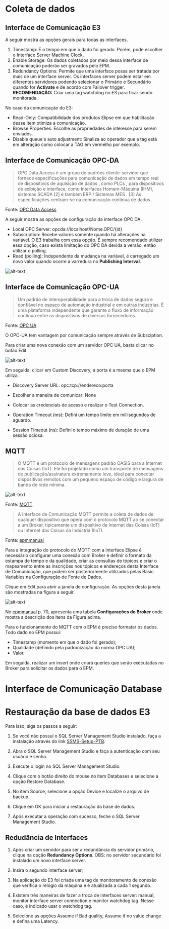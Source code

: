 # Coleta de dados

## Interface de Comunicação E3

A seguir mostra as opções gerais para todas as interfaces.

1. Timestamp: É o tempo em que o dado foi gerado. Porém, pode escolher o Interface Server Machine Clock.
2. Enable Storage: Os dados coletados por meio dessa interface de comunicação poderão ser gravados pelo EPM.
3. Redundancy Options: Permite que uma interface possa ser tratada por mais de um interface server. Os interfaces server podem estar em diferentes servidores podendo selecionar o Primário e Secundário quando for **Activate** e de acordo com Failover trigger. **RECOMENDAÇÃO:** Criar uma tag watchdog no E3 para ficar sendo monitorada.


No caso da comunicação do E3:

* Read-Only: Compatibilidade dos produtos Elipse em que habilitação desse item otimiza a comunicação.
* Browse Properties: Escolhe as propriedades de interesse para serem enviados.
* Disable queue's auto adjustment: Sinaliza ao operador que a tag está em alteração como colocar a TAG em vermelho por exemplo.



## Interface de Comunicação OPC-DA

> OPC Data Access é um grupo de padrões cliente-servidor que fornece especificações para comunicação de dados em tempo real de dispositivos de aquisição de dados , como PLCs , para dispositivos de exibição e interface, como Interfaces Homem-Máquina (IHM), sistemas SCADA [2] e também ERP / Sistemas MES . [3] As especificações centram-se na comunicação contínua de dados. 

Fonte: [OPC Data Access](https://en.wikipedia.org/wiki/OPC_Data_Access)

A seguir mostra as opções de configuração da interface OPC DA.


* Local OPC Server: opcda://localhost/Nome.OPC/{id}
* Subscription: Recebe valores somente quando há alterações na variável. O E3 trabalha com essa opção. É sempre recomendado utilizar essa opção, caso exista limitação do OPC DA devida a versão, então utilizar o polling.
* Read (polling): Independente da mudança na variável, é carregado um novo valor quando ocorre a varredura no **Publishing Interval**.

![alt-text](https://github.com/kaikecc/EPM/blob/main/Coleta%20de%20dados/img/opc-da.png)

## Interface de Comunicação OPC-UA


> Um padrão de interoperabilidade para a troca de dados segura e confiável no espaço de automação industrial e em outras indústrias. É uma plataforma independente que garante o fluxo de informação contínuo entre os dispositivos de diversos fornecedores.

Fonte: [OPC UA](https://www.logiquesistemas.com.br/blog/opc-ua/)

O OPC-UA tem vantagem por comunicação sempre através de Subsciption.

Para criar uma nova conexão com um servidor OPC UA, basta clicar no botão Edit.

![alt-text](https://github.com/kaikecc/EPM/blob/main/Coleta%20de%20dados/img/opc-ua.png)


Em seguida, clicar em Custom Discovery, a porta é a mesma que o EPM utiliza.

* Discovery Server URL: opc:tcp://endereco:porta
* Escolher a maneira de comunicar: None
* Colocar as credenciais de acesso e realizar o Test Connection.

* Operation Timeout (ms): Defini um tempo limite em millisegundos de aguardo.
* Session Timeout (ns): Defini o tempo máximo de duração de uma sessão ociosa.

## MQTT

> O MQTT é um protocolo de mensagens padrão OASIS para a Internet das Coisas (IoT). Ele foi projetado como um transporte de mensagens de publicação/assinatura extremamente leve, ideal para conectar dispositivos remotos com um pequeno espaço de código e largura de banda de rede mínima.

![alt-text](https://github.com/kaikecc/EPM/blob/main/Coleta%20de%20dados/img/mqtt-publish-subscribe.png)

Fonte: [MQTT](https://mqtt.org/)

> A Interface de Comunicação MQTT permite a coleta de dados de qualquer dispositivo que opera com o protocolo
MQTT ao se conectar a um Broker, tipicamente um dispositivo de Internet das Coisas (IoT) ou Internet das Coisas da
Indústria (IIoT).

Fonte: [epmmanual](https://github.com/kaikecc/EPM/blob/main/manual/epmmanual_ptb.pdf)

Para a integração do protocolo do MQTT com a interface Elipse é necessário configurar uma conexão com Broker e definir o formato da
estampa de tempo e da qualidade, criar as consultas de tópicos e criar o mapeamento entre as inscrições nos tópicos
e endereços desta Interface de Comunicação, que podem ser posteriormente utilizados pelas Basic Variables na
Configuração de Fonte de Dados.

Clique em Edit para abrir a janela de configuração. As opções desta janela são mostradas na figura a seguir.


![alt-text](https://github.com/kaikecc/EPM/blob/main/Coleta%20de%20dados/img/mqtt-broker.png)

No [epmmanual](https://github.com/kaikecc/EPM/blob/main/manual/epmmanual_ptb.pdf) p. 70, apresenta uma tabela **Configurações do Broker** onde mostra a descrição dos itens da Figura acima.

Para o funcionamento do MQTT com o EPM é preciso formatar os dados. Todo dado no EPM possui:

* Timestamp (momento em que o dado foi gerado);
* Qualidade (definido pela padronização da norma OPC UA);
* Valor.

Em seguida, realizar um insert onde criará queries que serão executadas no Broker para solicitar os dados para o EPM.

# Interface de Comunicação Database

# Restauração da base de dados E3

Para isso, siga os passos a seguir:

1. Se você não possui o SQL Server Management Studio instalado, faça a instalação através do
link [SSMS-Setup-PTB](https://aka.ms/ssmsfullsetup).

2. Abra o SQL Server Management Studio e faça a autenticação com seu usuário e senha.
3. Execute o login no SQL Server Management Studio.
4. Clique com o botão direito do mouse no item Databases e selecione a opção Restore
Database.
5. No item Source, selecione a opção Device e localize o arquivo de backup.
6. Clique em OK para iniciar a restauração da base de dados.
7. Após executar a operação com sucesso, feche o SQL Server Management Studio.

## Redudância de Interfaces

1. Após criar um servidor para ser a redundância do servidor primário, clique na opção **Redundancy Options**. OBS: no servidor secundário foi instalado um novo interface server.

2. Insira o segundo interface server;
3. Na aplicação do E3 foi criada uma tag de monitoramento de conexão que verifica o relógio da máquina e é atualizada a cada  1 segundo.
4. Existem três maneiras de fazer a troca de interfaces server: manual, monitor interface server connection e monitor watchdog tag. Nesse caso, é indicado usar o watchdog tag.
5. Selecione as opções Assume if Bad quality, Assume if no value change e defina uma Latency.












